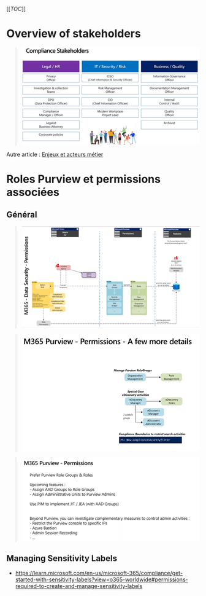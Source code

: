 [[_TOC_]]

# Overview of stakeholders
> ![image.png](/.attachments/image-89d301e4-3c3f-4d47-98ac-4e0bbd4d9d9e.png)

Autre article : [Enjeux et acteurs métier](/Data-Governance-&-Protection/0-%2D-Vision-métier-de-la-compliance/Enjeux-et-acteurs-métier)

# Roles Purview et permissions associées
## Général
>![image.png](/.attachments/image-7d629300-cf06-4c0a-b75f-d432fa56323d.png)

>![image.png](/.attachments/image-8ad457f8-dab4-4f9b-8ab2-f8fb191f25bb.png)

>![image.png](/.attachments/image-33a70bd9-fd5c-47c1-b980-2dd049f028f6.png)

## Managing Sensitivity Labels
* https://learn.microsoft.com/en-us/microsoft-365/compliance/get-started-with-sensitivity-labels?view=o365-worldwide#permissions-required-to-create-and-manage-sensitivity-labels

